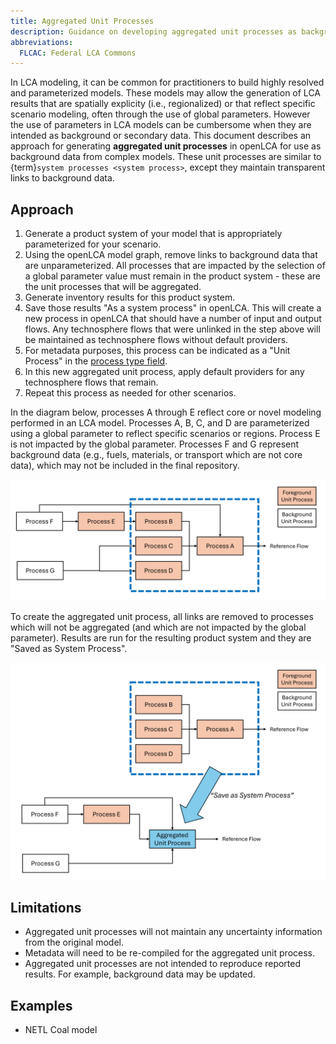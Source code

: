 ```yaml
---
title: Aggregated Unit Processes
description: Guidance on developing aggregated unit processes as background data
abbreviations:
  FLCAC: Federal LCA Commons
---
```


In LCA modeling, it can be common for practitioners to build highly resolved and parameterized models.
These models may allow the generation of LCA results that are spatially explicity (i.e., regionalized) or that reflect specific scenario modeling, often through the use of global parameters.
However the use of parameters in LCA models can be cumbersome when they are intended as background or secondary data.
This document describes an approach for generating **aggregated unit processes** in openLCA for use as background data from complex models.
These unit processes are similar to {term}`system processes <system process>`, except they maintain transparent links to background data.

## Approach

1. Generate a product system of your model that is appropriately parameterized for your scenario.
2. Using the openLCA model graph, remove links to background data that are unparameterized. All processes that are impacted by the selection of a global parameter value must remain in the product system - these are the unit processes that will be aggregated.
3. Generate inventory results for this product system.
4. Save those results "As a system process" in openLCA. This will create a new process in openLCA that should have a number of input and output flows. Any technosphere flows that were unlinked in the step above will be maintained as technosphere flows without default providers.
5. For metadata purposes, this process can be indicated as a "Unit Process" in the [process type field](../MetadataGuidance.md#process-type-mandatory).
6. In this new aggregated unit process, apply default providers for any technosphere flows that remain.
7. Repeat this process as needed for other scenarios.

In the diagram below, processes A through E reflect core or novel modeling performed in an LCA model.
Processes A, B, C, and D are parameterized using a global parameter to reflect specific scenarios or regions.
Process E is not impacted by the global parameter.
Processes F and G represent background data (e.g., fuels, materials, or transport which are not core data), which may not be included in the final repository.

![text](../img/aggregated_up1.png)

To create the aggregated unit process, all links are removed to processes which will not be aggregated (and which are not impacted by the global parameter).
Results are run for the resulting product system and they are "Saved as System Process".

![text](../img/aggregated_up2.png)

## Limitations

- Aggregated unit processes will not maintain any uncertainty information from the original model.
- Metadata will need to be re-compiled for the aggregated unit process.
- Aggregated unit processes are not intended to reproduce reported results. For example, background data may be updated.

## Examples

- NETL Coal model
